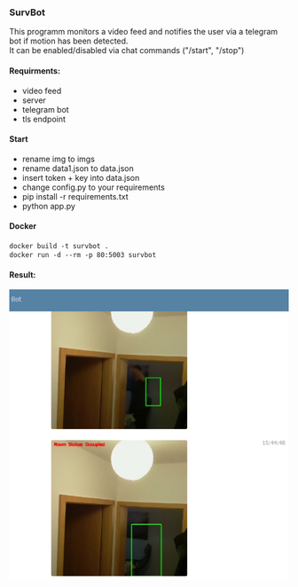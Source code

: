 ### SurvBot
This programm monitors a video feed and notifies the user via a telegram bot if motion has been detected.  
It can be enabled/disabled via chat commands ("/start", "/stop") 

#### Requirments:
- video feed
- server 
- telegram bot
- tls endpoint


#### Start
- rename img to imgs
- rename data1.json to data.json
- insert token + key into data.json
- change config.py to your requirements
- pip install -r requirements.txt
- python app.py

#### Docker
    docker build -t survbot .
    docker run -d --rm -p 80:5003 survbot

#### Result:
![](1.png)
